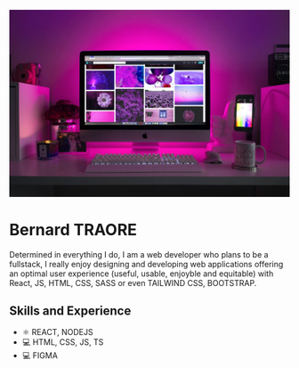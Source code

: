 ![I am Web Developper planning to be a fullstack](https://github.com/trab-ml/trab-ml/blob/main/web-dev.jpeg)

# Bernard TRAORE
Determined in everything I do, I am a web developer who plans to be a fullstack, I really enjoy designing and developing web applications offering an optimal user experience (useful, usable, enjoyble and equitable) with React, JS, HTML, CSS, SASS or even TAILWIND CSS, BOOTSTRAP.

## Skills and Experience
- ⚛ REACT, NODEJS
- 💻 HTML, CSS, JS, TS
- 💻 FIGMA




